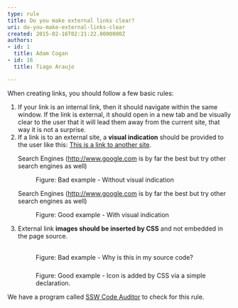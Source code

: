 ```yaml
---
type: rule
title: Do you make external links clear?
uri: do-you-make-external-links-clear
created: 2015-02-16T02:21:22.0000000Z
authors:
- id: 1
  title: Adam Cogan
- id: 16
  title: Tiago Araujo

---
```




<span class='intro'> <p>When creating&#160;links,​​ you should&#160;follow a few basic rules&#58;
​                <br></p> </span>

<ol><li>If your link is an internal link, then it should navigate&#160;within the same window. If the link is external, it should open in a new tab and be visually clear to the user that it will lead them away from the current site, that way it is not a surprise.<br></li><li>If a link is to an external site, a 
      <b>visual indication</b> should be provided to the user like this&#58; 
      <a href="http&#58;//www.ssw.com.au/ssw/Redirect/Microsoft/microsoft.htm" target="_blank">This is a link to another site</a>. 
      <dl class="badImage"><p class="ssw15-rteElement-GreyBox">Search Engines (<a class="ignore" href="http&#58;//www.ssw.com.au/ssw/Redirect/Web/Google.htm" target="_blank">http&#58;//www.google.com</a> is by far the best but try other search engines as well)</p><dd>Figure&#58; Bad example - Without visual indication</dd></dl><dl class="goodImage"><p class="ssw15-rteElement-GreyBox">Search Engines (<a href="http&#58;//www.ssw.com.au/ssw/Redirect/Web/Google.htm" target="_blank">http&#58;//www.google.com</a>&#160;is by far the best but try other search engines as well) 
            <br></p><dd>Figure&#58; Good example - With visual indication​<br></dd></dl></li><li>External link <b>images should be inserted by CSS</b> and not embedded in the page source. 
      <dl class="badImage"><dt> 
            <img src="http&#58;//www.ssw.com.au/SSW/Standards/Rules/images/BadLink.gif" alt="" style="margin&#58;5px;" />​ 
         </dt><dd>Figure&#58; Bad example - Why is this in my source code?</dd></dl><dl class="goodImage"><dt> 
            <img src="http&#58;//www.ssw.com.au/SSW/Standards/Rules/images/GoodLink.gif" alt="" style="margin&#58;5px;" /> 
         </dt><dd>Figure&#58; Good example - Icon is added by CSS via a simple declaration.</dd></dl></li></ol><p>We have a program called 
   <a href="http&#58;//www.ssw.com.au/ssw/CodeAuditor/">SSW Code Auditor</a> to check for this rule.​<br></p>


